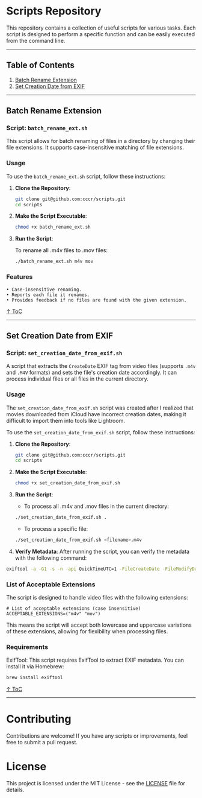 # Scripts Repository

This repository contains a collection of useful scripts for various tasks. Each script is designed to perform a specific function and can be easily executed from the command line.

---

## Table of Contents
1. [Batch Rename Extension](#batch-rename-extension)
2. [Set Creation Date from EXIF](#set-creation-date-from-exif)

---

## Batch Rename Extension

### Script: `batch_rename_ext.sh`

This script allows for batch renaming of files in a directory by changing their file extensions. It supports case-insensitive matching of file extensions.

### Usage
To use the `batch_rename_ext.sh` script, follow these instructions:

1. **Clone the Repository**:
   ```bash
   git clone git@github.com:cccr/scripts.git
   cd scripts
   ```

2. **Make the Script Executable**:
   ```bash
   chmod +x batch_rename_ext.sh
   ```

3. **Run the Script**:
   
   To rename all .m4v files to .mov files:
   ```bash
   ./batch_rename_ext.sh m4v mov
   ```

### Features
    • Case-insensitive renaming.
    • Reports each file it renames.
    • Provides feedback if no files are found with the given extension.

[&uarr;&nbsp;ToC](#table-of-contents)
***

## Set Creation Date from EXIF

### Script: `set_creation_date_from_exif.sh`

A script that extracts the `CreateDate` EXIF tag from video files (supports `.m4v` and `.M4V` formats) and sets the file's creation date accordingly. It can process individual files or all files in the current directory.

### Usage

The `set_creation_date_from_exif.sh` script was created after I realized that movies downloaded from iCloud have incorrect creation dates, making it difficult to import them into tools like Lightroom.

To use the `set_creation_date_from_exif.sh` script, follow these instructions:

1. **Clone the Repository**:
   ```bash
   git clone git@github.com:cccr/scripts.git
   cd scripts
   ```

2. **Make the Script Executable**:
   ```bash
   chmod +x set_creation_date_from_exif.sh
   ```

3. **Run the Script**:
   - To process all .m4v and .mov files in the current directory:

    ```bash
    ./set_creation_date_from_exif.sh .
    ```
   
    - To process a specific file:

	```bash
	./set_creation_date_from_exif.sh <filename>.m4v
    ```
4.	**Verify Metadata**:
After running the script, you can verify the metadata with the following command:
   ```bash
   exiftool -a -G1 -s -n -api QuickTimeUTC=1 -FileCreateDate -FileModifyDate -CreateDate -GPSCoordinates -DateTimeOriginal -CreationDate . 
   ```

### List of Acceptable Extensions

The script is designed to handle video files with the following extensions:
```
# List of acceptable extensions (case insensitive)
ACCEPTABLE_EXTENSIONS=("m4v" "mov")
```
This means the script will accept both lowercase and uppercase variations of these extensions, allowing for flexibility when processing files.

### Requirements

ExifTool: This script requires ExifTool to extract EXIF metadata. You can install it via Homebrew:

```bash
brew install exiftool
```
[&uarr;&nbsp;ToC](#table-of-contents)
***

# Contributing
    
Contributions are welcome! If you have any scripts or improvements, feel free to submit a pull request.

# License
    
This project is licensed under the MIT License - see the [LICENSE](LICENSE) file for details.